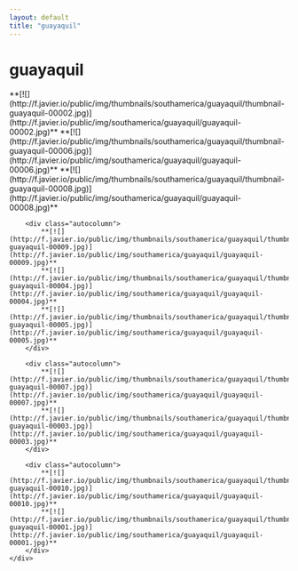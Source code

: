 ```yaml
---
layout: default
title: "guayaquil"
---
```


<h1 class="page" style="padding-left:0%;">guayaquil</h1>
<div class="page">
    <div class="autowide">
        <div class="autocolumn">
            **[![](http://f.javier.io/public/img/thumbnails/southamerica/guayaquil/thumbnail-guayaquil-00002.jpg)](http://f.javier.io/public/img/southamerica/guayaquil/guayaquil-00002.jpg)**
            **[![](http://f.javier.io/public/img/thumbnails/southamerica/guayaquil/thumbnail-guayaquil-00006.jpg)](http://f.javier.io/public/img/southamerica/guayaquil/guayaquil-00006.jpg)**
            **[![](http://f.javier.io/public/img/thumbnails/southamerica/guayaquil/thumbnail-guayaquil-00008.jpg)](http://f.javier.io/public/img/southamerica/guayaquil/guayaquil-00008.jpg)**
        </div>

        <div class="autocolumn">
            **[![](http://f.javier.io/public/img/thumbnails/southamerica/guayaquil/thumbnail-guayaquil-00009.jpg)](http://f.javier.io/public/img/southamerica/guayaquil/guayaquil-00009.jpg)**
            **[![](http://f.javier.io/public/img/thumbnails/southamerica/guayaquil/thumbnail-guayaquil-00004.jpg)](http://f.javier.io/public/img/southamerica/guayaquil/guayaquil-00004.jpg)**
            **[![](http://f.javier.io/public/img/thumbnails/southamerica/guayaquil/thumbnail-guayaquil-00005.jpg)](http://f.javier.io/public/img/southamerica/guayaquil/guayaquil-00005.jpg)**
        </div>

        <div class="autocolumn">
            **[![](http://f.javier.io/public/img/thumbnails/southamerica/guayaquil/thumbnail-guayaquil-00007.jpg)](http://f.javier.io/public/img/southamerica/guayaquil/guayaquil-00007.jpg)**
            **[![](http://f.javier.io/public/img/thumbnails/southamerica/guayaquil/thumbnail-guayaquil-00003.jpg)](http://f.javier.io/public/img/southamerica/guayaquil/guayaquil-00003.jpg)**
        </div>

        <div class="autocolumn">
            **[![](http://f.javier.io/public/img/thumbnails/southamerica/guayaquil/thumbnail-guayaquil-00010.jpg)](http://f.javier.io/public/img/southamerica/guayaquil/guayaquil-00010.jpg)**
            **[![](http://f.javier.io/public/img/thumbnails/southamerica/guayaquil/thumbnail-guayaquil-00001.jpg)](http://f.javier.io/public/img/southamerica/guayaquil/guayaquil-00001.jpg)**
        </div>
    </div>
</div>

